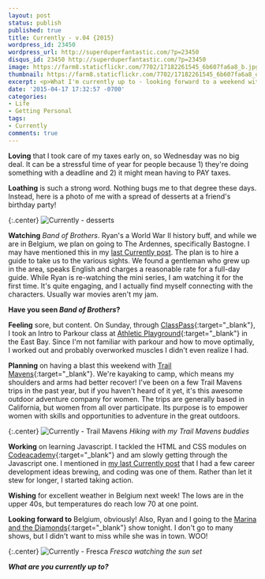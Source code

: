 ```yaml
---
layout: post
status: publish
published: true
title: Currently - v.04 {2015}
wordpress_id: 23450
wordpress_url: http://superduperfantastic.com/?p=23450
disqus_id: 23450 http://superduperfantastic.com/?p=23450
image: https://farm8.staticflickr.com/7702/17182261545_6b607fa6a8_b.jpg
thumbnail: https://farm8.staticflickr.com/7702/17182261545_6b607fa6a8_q.jpg
excerpt: <p>What I'm currently up to - looking forward to a weekend with Trail Mavens and the upcoming trip to Belgium, watching Band of Brothers and learning to code.</p>
date: '2015-04-17 17:32:57 -0700'
categories:
- Life
- Getting Personal
tags: 
- Currently
comments: true
---
```

**Loving** that I took care of my taxes early on, so Wednesday was no big deal. It can be a stressful time of year for people because 1) they're doing something with a deadline and 2) it might mean having to PAY taxes.

**Loathing** is such a strong word. Nothing bugs me to that degree these days. Instead, here is a photo of me with a spread of desserts at a friend's birthday party!

{:.center}
![Currently - desserts](https://farm9.staticflickr.com/8765/16559776494_8743b2bbfe_b.jpg)

**Watching** _Band of Brothers_. Ryan's a World War II history buff, and while we are in Belgium, we plan on going to The Ardennes, specifically Bastogne. I may have mentioned this in my [last Currently post](http://superduperfantastic.com/currently-v-03-2015/23352/ "Currently – v.03 {2015}"). The plan is to hire a guide to take us to the various sights. We found a gentleman who grew up in the area, speaks English and charges a reasonable rate for a full-day guide. While Ryan is re-watching the mini series, I am watching it for the first time. It's quite engaging, and I actually find myself connecting with the characters. Usually war movies aren't my jam.

**Have you seen _Band of Brothers_?**

**Feeling** sore, but content. On Sunday, through [ClassPass](http://classpass.com "ClassPass"){:target="_blank"}, I took an Intro to Parkour class at [Athletic Playground](http://athleticplayground.com/ "Athletic Playground"){:target="_blank"} in the East Bay. Since I'm not familiar with parkour and how to move optimally, I worked out and probably overworked muscles I didn't even realize I had.

**Planning** on having a blast this weekend with [Trail Mavens](http://trailmavens.com "Trail Mavens"){:target="_blank"}. We're kayaking to camp, which means my shoulders and arms had better recover! I've been on a few Trail Mavens trips in the past year, but if you haven't heard of it yet, it's this awesome outdoor adventure company for women. The trips are generally based in California, but women from all over participate. Its purpose is to empower women with skills and opportunities to adventure in the great outdoors.

{:.center}
![Currently - Trail Mavens](https://farm8.staticflickr.com/7702/17182261545_6b607fa6a8_b.jpg)
_Hiking with my Trail Mavens buddies_

**Working** on learning Javascript. I tackled the HTML and CSS modules on [Codeacademy](http://codeacademy.com/ "Codeacademy"){:target="_blank"} and am slowly getting through the Javascript one. I mentioned in [my last Currently post](http://superduperfantastic.com/currently-v-03-2015/23352/ "Currently – v.03 {2015}") that I had a few career development ideas brewing, and coding was one of them. Rather than let it stew for longer, I started taking action.

**Wishing** for excellent weather in Belgium next week! The lows are in the upper 40s, but temperatures do reach low 70 at one point.

**Looking forward to** Belgium, obviously! Also, Ryan and I going to the [Marina and the Diamonds](http://www.marinaandthediamonds.com/ "Marina and the Diamonds"){:target="_blank"} show tonight. I don't go to many shows, but I didn't want to miss while she was in town. WOO!

{:.center}
![Currently - Fresca](https://farm9.staticflickr.com/8749/16994816330_28b03f7028_b.jpg)
_Fresca watching the sun set_

_**What are you currently up to?**_
